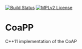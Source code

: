 [![Build Status](https://travis-ci.org/zerom0/CoaPP.svg?branch=master)](https://travis-ci.org/zerom0/CoaPP)
[![MPLv2 License](https://img.shields.io/badge/license-MPLv2-blue.svg?style=flat-square)](https://www.mozilla.org/MPL/2.0/)

# CoaPP

C++11 implementation of the CoAP
